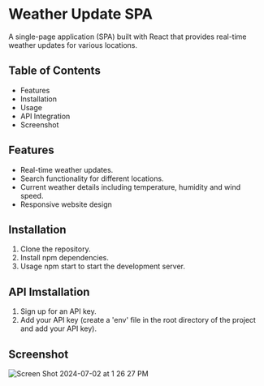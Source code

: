 # Weather Update SPA
A single-page application (SPA) built with React that provides real-time weather updates for various locations.

## Table of Contents
- Features
- Installation
- Usage
- API Integration
- Screenshot

## Features
- Real-time weather updates.
- Search functionality for different locations.
- Current weather details including temperature, humidity and wind speed.
- Responsive website design

## Installation
1. Clone the repository.
2. Install npm dependencies.
3. Usage npm start to start the development server.

## API Imstallation
1. Sign up for an API key.
2. Add your API key (create a 'env' file in the root directory of the project and add your API key).

## Screenshot

![Screen Shot 2024-07-02 at 1 26 27 PM](https://github.com/sr2498/Weather_Update/assets/134464080/0b27f2e2-9d2f-4eca-a067-a45d3468dbc2)

